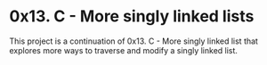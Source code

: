 # 0x13. C - More singly linked lists
This project is a continuation of 0x13. C - More singly linked list that explores more ways to traverse and modify a singly linked list.
